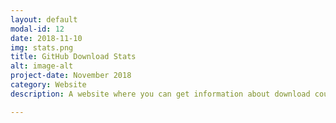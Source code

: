 ```yaml
---
layout: default
modal-id: 12
date: 2018-11-10
img: stats.png
title: GitHub Download Stats
alt: image-alt
project-date: November 2018
category: Website
description: A website where you can get information about download counts for GitHub releases. Useful for finding out total download counts for a release or the number of times an individual release asset was downloaded. <br> Check it out here <a href="https://githubstats0.firebaseapp.com"> GitHub Stats!</a>  Get the code:<a href="https://github.com/Aveek-Saha/GithubStats"> Github</a>. <div>Icons made by <a href="https://www.flaticon.com/authors/smashicons" title="Smashicons">Smashicons</a> from <a href="https://www.flaticon.com/" title="Flaticon">www.flaticon.com</a> is licensed by <a href="http://creativecommons.org/licenses/by/3.0/" title="Creative Commons BY 3.0" target="_blank">CC 3.0 BY</a></div>

---
```

